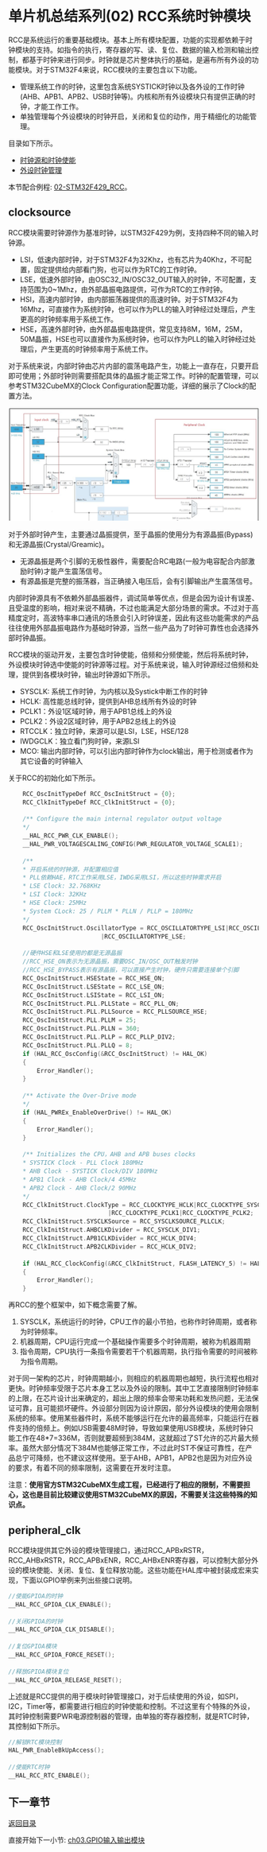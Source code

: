 # 单片机总结系列(02) RCC系统时钟模块

RCC是系统运行的重要基础模块。基本上所有模块配置，功能的实现都依赖于时钟模块的支持。如指令的执行，寄存器的写、读、复位、数据的输入检测和输出控制，都基于时钟来进行同步。时钟就是芯片整体执行的基础，是遍布所有外设的功能模块。对于STM32F4来说，RCC模块的主要包含以下功能。

- 管理系统工作的时钟，这里包含系统SYSTICK时钟以及各外设的工作时钟(AHB、APB1、APB2、USB时钟等)。内核和所有外设模块只有提供正确的时钟，才能工作工作。
- 单独管理每个外设模块的时钟开启，关闭和复位的动作，用于精细化的功能管理。

目录如下所示。

- [时钟源和时钟使能](#clocksource)
- [外设时钟管理](#peripheral_clk)

本节配合例程: [02-STM32F429_RCC](./../code/02-STM32F429_RCC/)。

## clocksource

RCC模块需要时钟源作为基准时钟，以STM32F429为例，支持四种不同的输入时钟源。

- LSI，低速内部时钟，对于STM32F4为32Khz，也有芯片为40Khz，不可配置，固定提供给内部看门狗，也可以作为RTC的工作时钟。
- LSE，低速外部时钟，由OSC32_IN/OSC32_OUT输入的时钟，不可配置，支持范围为0~1Mhz，由外部晶振电路提供，可作为RTC的工作时钟。
- HSI，高速内部时钟，由内部振荡器提供的高速时钟。对于STM32F4为16Mhz，可直接作为系统时钟，也可以作为PLL的输入时钟经过处理后，产生更高的时钟频率用于系统工作。
- HSE，高速外部时钟，由外部晶振电路提供，常见支持8M，16M，25M， 50M晶振，HSE也可以直接作为系统时钟，也可以作为PLL的输入时钟经过处理后，产生更高的时钟频率用于系统工作。

对于系统来说，内部时钟由芯片内部的震荡电路产生，功能上一直存在，只要开启即可使用；外部时钟则需要搭配具体的晶振才能正常工作。时钟的配置管理，可以参考STM32CubeMX的Clock Configuration配置功能，详细的展示了Clock的配置方法。

![image](image/02_01_rcc.jpg)

对于外部时钟产生，主要通过晶振提供，至于晶振的使用分为有源晶振(Bypass)和无源晶振(Crystal/Greamic)。

- 无源晶振是两个引脚的无极性器件，需要配合RC电路(一般为电容配合内部激励时钟)才能产生震荡信号。
- 有源晶振是完整的振荡器，当正确接入电压后，会有引脚输出产生震荡信号。

内部时钟源具有不依赖外部晶振器件，调试简单等优点，但是会因为设计有误差、且受温度的影响，相对来说不精确，不过也能满足大部分场景的需求。不过对于高精度定时，高波特率串口通讯的场景会引入时钟误差，因此有这些功能需求的产品往往使用外部晶振电路作为基础时钟源，当然一些产品为了时钟可靠性也会选择外部时钟晶振。

RCC模块的驱动开发，主要包含时钟使能，倍频和分频使能，然后将系统时钟，外设模块时钟选中使能的时钟源等过程。对于系统来说，输入时钟源经过倍频和处理，提供到各模块时钟，输出时钟源如下所示。

- SYSCLK: 系统工作时钟，为内核以及Systick中断工作的时钟
- HCLK: 高性能总线时钟，提供到AHB总线所有外设的时钟
- PCLK1：外设1区域时钟，用于APB1总线上的外设
- PCLK2：外设2区域时钟，用于APB2总线上的外设
- RTCCLK：独立时钟，来源可以是LSI，LSE，HSE/128
- IWDGCLK：独立看门狗时钟，来源LSI
- MCO: 输出内部时钟，可以引出内部时钟作为clock输出，用于检测或者作为其它设备的时钟输入

关于RCC的初始化如下所示。

```c
    RCC_OscInitTypeDef RCC_OscInitStruct = {0};
    RCC_ClkInitTypeDef RCC_ClkInitStruct = {0};

    /** Configure the main internal regulator output voltage
    */
    __HAL_RCC_PWR_CLK_ENABLE();
    __HAL_PWR_VOLTAGESCALING_CONFIG(PWR_REGULATOR_VOLTAGE_SCALE1);

    /** 
    * 开启系统的时钟源，并配置相应值
    * PLL依赖HAE，RTC工作采用LSE，IWDG采用LSI，所以这些时钟需求开启
    * LSE Clock: 32.768KHz
    * LSI Clock: 32KHz
    * HSE Clock: 25MHz
    * System CLock: 25 / PLLM * PLLN / PLLP = 180MHz
    */
    RCC_OscInitStruct.OscillatorType = RCC_OSCILLATORTYPE_LSI|RCC_OSCILLATORTYPE_HSE
                          |RCC_OSCILLATORTYPE_LSE;

    //硬件HSE和LSE使用的都是无源晶振
    //RCC_HSE_ON表示为无源晶振，需要OSC_IN/OSC_OUT触发时钟
    //RCC_HSE_BYPASS表示有源晶振，可以直接产生时钟，硬件只需要连接单个引脚
    RCC_OscInitStruct.HSEState = RCC_HSE_ON;
    RCC_OscInitStruct.LSEState = RCC_LSE_ON;
    RCC_OscInitStruct.LSIState = RCC_LSI_ON;
    RCC_OscInitStruct.PLL.PLLState = RCC_PLL_ON;
    RCC_OscInitStruct.PLL.PLLSource = RCC_PLLSOURCE_HSE;
    RCC_OscInitStruct.PLL.PLLM = 25;
    RCC_OscInitStruct.PLL.PLLN = 360;
    RCC_OscInitStruct.PLL.PLLP = RCC_PLLP_DIV2;
    RCC_OscInitStruct.PLL.PLLQ = 8;
    if (HAL_RCC_OscConfig(&RCC_OscInitStruct) != HAL_OK)
    {
        Error_Handler();
    }

    /** Activate the Over-Drive mode
    */
    if (HAL_PWREx_EnableOverDrive() != HAL_OK)
    {
        Error_Handler();
    }

    /** Initializes the CPU，AHB and APB buses clocks
    * SYSTICK Clock - PLL Clock 180MHz
    * AHB Clock - SYSTICK Clock/DIV 180MHz
    * APB1 Clock - AHB Clock/4 45MHz
    * APB2 Clock - AHB Clock/2 90MHz
    */
    RCC_ClkInitStruct.ClockType = RCC_CLOCKTYPE_HCLK|RCC_CLOCKTYPE_SYSCLK
                            |RCC_CLOCKTYPE_PCLK1|RCC_CLOCKTYPE_PCLK2;
    RCC_ClkInitStruct.SYSCLKSource = RCC_SYSCLKSOURCE_PLLCLK;
    RCC_ClkInitStruct.AHBCLKDivider = RCC_SYSCLK_DIV1;
    RCC_ClkInitStruct.APB1CLKDivider = RCC_HCLK_DIV4;
    RCC_ClkInitStruct.APB2CLKDivider = RCC_HCLK_DIV2;

    if (HAL_RCC_ClockConfig(&RCC_ClkInitStruct, FLASH_LATENCY_5) != HAL_OK)
    {
        Error_Handler();
    }
```

再RCC的整个框架中，如下概念需要了解。

1. SYSCLK，系统运行的时钟，CPU工作的最小节拍，也称作时钟周期，或者称为时钟频率。
2. 机器周期，CPU运行完成一个基础操作需要多个时钟周期，被称为机器周期
3. 指令周期，CPU执行一条指令需要若干个机器周期，执行指令需要的时间被称为指令周期。

对于同一架构的芯片，时钟周期越小，则相应的机器周期也越短，执行流程也相对更快。时钟频率受限于芯片本身工艺以及外设的限制。其中工艺直接限制时钟频率的上限，在芯片设计出来确定的，超出上限的频率会带来功耗和发热问题，无法保证可靠，且可能损坏硬件。外设部分则因为设计原因，部分外设模块的使用会限制系统的频率。使用某些器件时，系统不能够运行在允许的最高频率，只能运行在器件支持的倍频上。例如USB需要48M时钟，导致如果使用USB模块，系统时钟只能工作在48*7=336M，否则就要超频到384M，这就超过了ST允许的芯片最大频率。虽然大部分情况下384M也能够正常工作，不过此时ST不保证可靠性，在产品总宁可降频，也不建议这样使用。至于AHB，APB1，APB2也是因为对应外设的要求，有着不同的频率限制，这需要在开发时注意。

注意：**使用官方STM32CubeMX生成工程，已经进行了相应的限制，不需要担心，这也是目前比较建议使用STM32CubeMX的原因，不需要关注这些特殊的知识点。**

## peripheral_clk

RCC模块提供其它外设的模块管理接口，通过RCC_APBxRSTR，RCC_AHBxRSTR，RCC_APBxENR，RCC_AHBxENR寄存器，可以控制大部分外设的模块使能、关闭、复位、复位释放功能。这些功能在HAL库中被封装成宏来实现，下面以GPIO举例来列出些接口说明。

```c
//使能GPIOA的时钟
__HAL_RCC_GPIOA_CLK_ENABLE();

//关闭GPIOA的时钟
__HAL_RCC_GPIOA_CLK_DISABLE();

//复位GPIOA模块
__HAL_RCC_GPIOA_FORCE_RESET();

//释放GPIOA模块复位
__HAL_RCC_GPIOA_RELEASE_RESET();
```

上述就是RCC提供的用于模块时钟管理接口，对于后续使用的外设，如SPI，I2C，Timer等，都需要进行相应的时钟使能和控制。不过这里有个特殊的外设，其时钟控制需要PWR电源控制器的管理，由单独的寄存器控制，就是RTC时钟，其控制如下所示。

```c
//解锁RTC模块控制
HAL_PWR_EnableBkUpAccess();

//使能RTC时钟
__HAL_RCC_RTC_ENABLE();
```

## 下一章节

[返回目录](./../README.md)

直接开始下一小节: [ch03.GPIO输入输出模块](./ch03.gpio_input_output.md)

